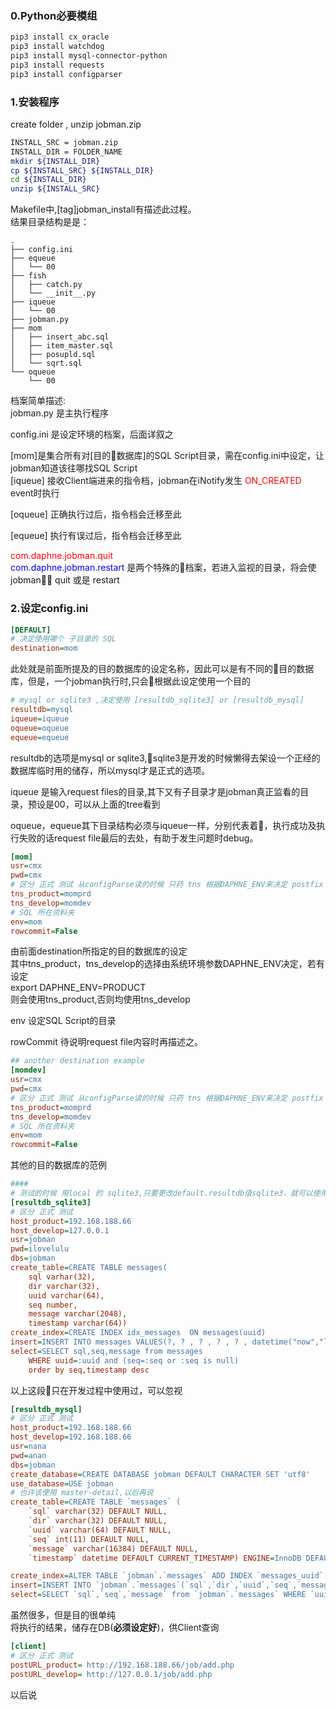 <h3>0.Python必要模组</h3>

```bash
pip3 install cx_oracle
pip3 install watchdog
pip3 install mysql-connector-python
pip3 install requests
pip3 install configparser
```
<h3>1.安装程序</h3>
create folder , unzip jobman.zip

```bash
INSTALL_SRC = jobman.zip
INSTALL_DIR = FOLDER_NAME
mkdir ${INSTALL_DIR}
cp ${INSTALL_SRC} ${INSTALL_DIR}
cd ${INSTALL_DIR}
unzip ${INSTALL_SRC}
```
Makefile中,[tag]jobman_install有描述此过程。<br>
结果目录结构是是：
```
.
├── config.ini
├── equeue
│   └── 00
├── fish
│   ├── catch.py
│   └── __init__.py
├── iqueue
│   └── 00
├── jobman.py
├── mom
│   ├── insert_abc.sql
│   ├── item_master.sql
│   ├── posupld.sql
│   └── sqrt.sql
└── oqueue
    └── 00
```
档案简单描述:<br>
jobman.py 是主执行程序<br>

config.ini 是设定环境的档案，后面详叙之<br>
<div>
[mom]是集合所有对[目的数据库]的SQL Script目录，需在config.ini中设定，让jobman知道该往哪找SQL Script
</div>

<div>
[iqueue] 接收Client端进来的指令档，jobman在iNotify发生<font color=#FF0000> ON_CREATED </font> event时执行<br>
</div>

[oqueue] 正确执行过后，指令档会迁移至此<br>

[equeue] 执行有误过后，指令档会迁移至此<br> 

<div>
<font color=#ff0000>
com.daphne.jobman.quit</font><br>
<font color=#0000ff>
com.daphne.jobman.restart </font>
是两个特殊的档案，若进入监视的目录，将会使jobman quit 或是 restart<br>
</div>
<h3>2.设定config.ini</h3>

```ini
[DEFAULT]
# 决定使用哪个 子目录的 SQL
destination=mom
```
此处就是前面所提及的目的数据库的设定名称，因此可以是有不同的目的数据库，但是，一个jobman执行时,只会根据此设定使用一个目的
```ini
# mysql or sqlite3 ,决定使用 [resultdb_sqlite3] or [resultdb_mysql]
resultdb=mysql
iqueue=iqueue
oqueue=oqueue
equeue=equeue
```
resultdb的选项是mysql or sqlite3,sqlite3是开发的时候懒得去架设一个正经的数据库临时用的储存，所以mysql才是正式的选项。<br>

iqueue 是输入request files的目录,其下又有子目录才是jobman真正监看的目录，预设是00，可以从上面的tree看到<br>

oqueue，equeue其下目录结构必须与iqueue一样，分别代表着，执行成功及执行失败的话request file最后的去处，有助于发生问题时debug。
```ini
[mom]
usr=cmx
pwd=cmx
# 区分 正式 测试 从configParse读的时候 只药 tns 根据DAPHNE_ENV来决定 postfix
tns_product=momprd
tns_develop=momdev
# SQL 所在资料夹
env=mom
rowcommit=False 
```
由前面destination所指定的目的数据库的设定<br>
其中tns_product，tns_develop的选择由系统环境参数DAPHNE_ENV决定，若有设定<br>
export DAPHNE_ENV=PRODUCT<br>
则会使用tns_product,否则均使用tns_develop<br>

env 设定SQL Script的目录<br>

rowCommit 待说明request file内容时再描述之。
```ini
## another destination example
[momdev]
usr=cmx
pwd=cmx
# 区分 正式 测试 从configParse读的时候 只药 tns 根据DAPHNE_ENV来决定 postfix
tns_product=momprd
tns_develop=momdev
# SQL 所在资料夹
env=mom
rowcommit=False 
```
其他的目的数据库的范例
```ini
####
# 测试的时候 用local 的 sqlite3,只要更改default.resultdb值sqlite3，就可以使用这里
[resultdb_sqlite3]
# 区分 正式 测试
host_product=192.168.188.66
host_develop=127.0.0.1 
usr=jobman
pwd=ilovelulu
dbs=jobman
create_table=CREATE TABLE messages( 
    sql varhar(32),
    dir varchar(32),
    uuid varchar(64),
    seq number,
    message varchar(2048),
    timestamp varchar(64))
create_index=CREATE INDEX idx_messages  ON messages(uuid)
insert=INSERT INTO messages VALUES(?, ? , ? , ? , ? , datetime("now","localtime"))
select=SELECT sql,seq,message from messages 
    WHERE uuid=:uuid and (seq=:seq or :seq is null) 
    order by seq,timestamp desc
```
以上这段只在开发过程中使用过，可以忽视
```ini
[resultdb_mysql]
# 区分 正式 测试
host_product=192.168.188.66
host_develop=192.168.188.66
usr=nana
pwd=anan
dbs=jobman
create_database=CREATE DATABASE jobman DEFAULT CHARACTER SET 'utf8'
use_database=USE jobman
# 也许该使用 master-detail,以后再说
create_table=CREATE TABLE `messages` (
    `sql` varchar(32) DEFAULT NULL,
    `dir` varchar(32) DEFAULT NULL,
    `uuid` varchar(64) DEFAULT NULL,
    `seq` int(11) DEFAULT NULL,
    `message` varchar(16384) DEFAULT NULL,
    `timestamp` datetime DEFAULT CURRENT_TIMESTAMP) ENGINE=InnoDB DEFAULT CHARSET=utf8

create_index=ALTER TABLE `jobman`.`messages` ADD INDEX `messages_uuid` (`uuid` ASC)
insert=INSERT INTO `jobman`.`messages`(`sql`,`dir`,`uuid`,`seq`,`message`) VALUES( %s, %s , %s , %s , %s)
select=SELECT `sql`,`seq`,`message` from `jobman`.`messages` WHERE `uuid`=%(uuid)s and ( `seq`=%(seq)s or %(seq)s is null) order by `seq`,`timestamp` desc
```
虽然很多，但是目的很单纯<br>
将执行的结果，储存在DB(<b>必须设定好</b>)，供Client查询
```ini
[client]
# 区分 正式 测试
postURL_product= http://192.168.188.66/job/add.php
postURL_develop= http://127.0.0.1/job/add.php

```
以后说

